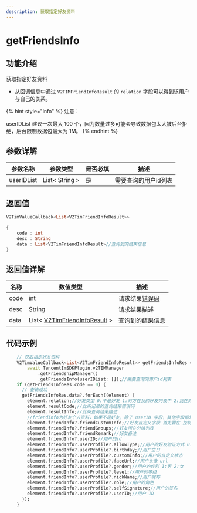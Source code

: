 ```yaml
---
description: 获取指定好友资料
---
```


# getFriendsInfo

## 功能介绍

获取指定好友资料

* 从回调信息中通过 `V2TIMFriendInfoResult` 的 `relation` 字段可以得到该用户与自己的关系。

{% hint style="info" %}
注意：

userIDList 建议一次最大 100 个，因为数量过多可能会导致数据包太大被后台拒绝，后台限制数据包最大为 1M。
{% endhint %}

## 参数详解

| 参数名称       | 参数类型           | 是否必填 | 描述          |
| ---------- | -------------- | ---- | ----------- |
| userIDList | List< String > | 是    | 需要查询的用户id列表 |

## 返回值

```dart
V2TimValueCallback<List<V2TimFriendInfoResult>>

{
    code : int
    desc : String
    data : List<V2TimFriendInfoResult>//查询到的结果信息
}
```

## 返回值详解

| 名称   | 数值类型                                              | 描述                                                             |
| ---- | ------------------------------------------------- | -------------------------------------------------------------- |
| code | int                                               | 请求结果[错误码](https://cloud.tencent.com/document/product/269/1671) |
| desc | String                                            | 请求结果描述                                                         |
| data | List< [V2TimFriendInfoResult](broken-reference) > | 查询到的结果信息                                                       |

## 代码示例  &#x20;

```dart
    // 获取指定好友资料
    V2TimValueCallback<List<V2TimFriendInfoResult>> getFriendsInfoRes =
        await TencentImSDKPlugin.v2TIMManager
            .getFriendshipManager()
            .getFriendsInfo(userIDList: []);//需要查询的用户id列表
    if (getFriendsInfoRes.code == 0) {
      // 查询成功
      getFriendsInfoRes.data?.forEach((element) { 
        element.relation;//好友类型 0:不是好友 1:对方在我的好友列表中 2:我在对方的好友列表中 3:互为好友
        element.resultCode;//此条记录的查询结果错误码
        element.resultInfo;//此条查询结果描述
        //friendInfo为好友个人资料，如果不是好友，除了 userID 字段，其他字段都为空
        element.friendInfo?.friendCustomInfo;//好友自定义字段 首先要在 控制台 (功能配置 -> 好友自定义字段) 配置好友自定义字段，然后再调用接口进行设置
        element.friendInfo?.friendGroups;//好友所在分组列表
        element.friendInfo?.friendRemark;//好友备注
        element.friendInfo?.userID;//用户的id
        element.friendInfo?.userProfile?.allowType;//用户的好友验证方式 0:允许所有人加我好友 1:不允许所有人加我好友 2:加我好友需我确认
        element.friendInfo?.userProfile?.birthday;//用户生日
        element.friendInfo?.userProfile?.customInfo;//用户的自定义状态
        element.friendInfo?.userProfile?.faceUrl;//用户头像 url
        element.friendInfo?.userProfile?.gender;//用户的性别 1:男 2:女
        element.friendInfo?.userProfile?.level;//用户的等级
        element.friendInfo?.userProfile?.nickName;//用户昵称
        element.friendInfo?.userProfile?.role;//用户的角色
        element.friendInfo?.userProfile?.selfSignature;//用户的签名
        element.friendInfo?.userProfile?.userID;//用户 ID
      });
    }
```
